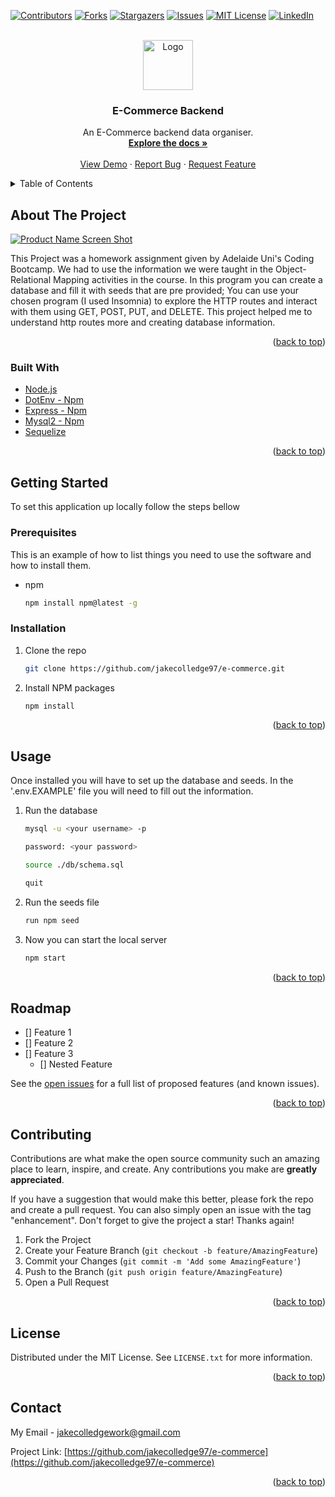 <div id="top"></div>
<!--
*** Thanks for checking out the Best-README-Template. If you have a suggestion
*** that would make this better, please fork the repo and create a pull request
*** or simply open an issue with the tag "enhancement".
*** Don't forget to give the project a star!
*** Thanks again! Now go create something AMAZING! :D
-->



<!-- PROJECT SHIELDS -->
<!--
*** I'm using markdown "reference style" links for readability.
*** Reference links are enclosed in brackets [ ] instead of parentheses ( ).
*** See the bottom of this document for the declaration of the reference variables
*** for contributors-url, forks-url, etc. This is an optional, concise syntax you may use.
*** https://www.markdownguide.org/basic-syntax/#reference-style-links
-->
[![Contributors][contributors-shield]][contributors-url]
[![Forks][forks-shield]][forks-url]
[![Stargazers][stars-shield]][stars-url]
[![Issues][issues-shield]][issues-url]
[![MIT License][license-shield]][license-url]
[![LinkedIn][linkedin-shield]][linkedin-url]



<!-- PROJECT LOGO -->
<br />
<div align="center">
  <a href="https://github.com/jakecolledge97/e-commerce">
    <img src="https://emojipedia-us.s3.dualstack.us-west-1.amazonaws.com/thumbs/240/apple/285/card-index-dividers_1f5c2-fe0f.png" alt="Logo" width="80" height="80">
  </a>

<h3 align="center">E-Commerce Backend</h3>

  <p align="center">
    An E-Commerce backend data organiser.
    <br />
    <a href="https://github.com/jakecolledge97/e-commerce"><strong>Explore the docs »</strong></a>
    <br />
    <br />
    <a href="https://github.com/jakecolledge97/e-commerce">View Demo</a>
    ·
    <a href="https://github.com/jakecolledge97/e-commerce/issues">Report Bug</a>
    ·
    <a href="https://github.com/jakecolledge97/e-commerce/issues">Request Feature</a>
  </p>
</div>



<!-- TABLE OF CONTENTS -->
<details>
  <summary>Table of Contents</summary>
  <ol>
    <li>
      <a href="#about-the-project">About The Project</a>
      <ul>
        <li><a href="#built-with">Built With</a></li>
      </ul>
    </li>
    <li>
      <a href="#getting-started">Getting Started</a>
      <ul>
        <li><a href="#prerequisites">Prerequisites</a></li>
        <li><a href="#installation">Installation</a></li>
      </ul>
    </li>
    <li><a href="#usage">Usage</a></li>
    <li><a href="#roadmap">Roadmap</a></li>
    <li><a href="#contributing">Contributing</a></li>
    <li><a href="#license">License</a></li>
    <li><a href="#contact">Contact</a></li>
    <li><a href="#acknowledgments">Acknowledgments</a></li>
  </ol>
</details>



<!-- ABOUT THE PROJECT -->
## About The Project

[![Product Name Screen Shot][product-screenshot]](https://example.com)

This Project was a homework assignment given by Adelaide Uni's Coding Bootcamp. We had to use the information we were taught in the Object-Relational Mapping activities in the course. In this program you can create a database and fill it with seeds that are pre provided; You can use your chosen program (I used Insomnia) to explore the HTTP routes and interact with them using GET, POST, PUT, and DELETE. This project helped me to understand http routes more and creating database information. 


<p align="right">(<a href="#top">back to top</a>)</p>



### Built With

* [Node.js](https://nodejs.org/en/)
* [DotEnv - Npm](https://www.npmjs.com/package/dotenv)
* [Express - Npm](https://www.npmjs.com/package/express)
* [Mysql2 - Npm](https://www.npmjs.com/package/mysql2)
* [Sequelize](https://sequelize.org/)

<p align="right">(<a href="#top">back to top</a>)</p>



<!-- GETTING STARTED -->
## Getting Started

To set this application up locally follow the steps bellow

### Prerequisites

This is an example of how to list things you need to use the software and how to install them.
* npm
  ```sh
  npm install npm@latest -g
  ```

### Installation

1. Clone the repo
   ```sh
   git clone https://github.com/jakecolledge97/e-commerce.git
   ```
2. Install NPM packages
   ```sh
   npm install
   ```

<p align="right">(<a href="#top">back to top</a>)</p>



<!-- USAGE EXAMPLES -->
## Usage

Once installed you will have to set up the database and seeds. In the '.env.EXAMPLE' file you will need to fill out the information.

1. Run the database
    ```sh
    mysql -u <your username> -p

    password: <your password>

    source ./db/schema.sql

    quit
    ```

2. Run the seeds file
    ```sh
    run npm seed
    ```

3. Now you can start the local server
    ```sh
    npm start
    ```

<p align="right">(<a href="#top">back to top</a>)</p>



<!-- ROADMAP -->
## Roadmap

- [] Feature 1
- [] Feature 2
- [] Feature 3
    - [] Nested Feature

See the [open issues](https://github.com/jakecolledge97/e-commerce/issues) for a full list of proposed features (and known issues).

<p align="right">(<a href="#top">back to top</a>)</p>



<!-- CONTRIBUTING -->
## Contributing

Contributions are what make the open source community such an amazing place to learn, inspire, and create. Any contributions you make are **greatly appreciated**.

If you have a suggestion that would make this better, please fork the repo and create a pull request. You can also simply open an issue with the tag "enhancement".
Don't forget to give the project a star! Thanks again!

1. Fork the Project
2. Create your Feature Branch (`git checkout -b feature/AmazingFeature`)
3. Commit your Changes (`git commit -m 'Add some AmazingFeature'`)
4. Push to the Branch (`git push origin feature/AmazingFeature`)
5. Open a Pull Request

<p align="right">(<a href="#top">back to top</a>)</p>



<!-- LICENSE -->
## License

Distributed under the MIT License. See `LICENSE.txt` for more information.

<p align="right">(<a href="#top">back to top</a>)</p>



<!-- CONTACT -->
## Contact

My Email - jakecolledgework@gmail.com

Project Link: [https://github.com/jakecolledge97/e-commerce](https://github.com/jakecolledge97/e-commerce)

<p align="right">(<a href="#top">back to top</a>)</p>


<!-- MARKDOWN LINKS & IMAGES -->
<!-- https://www.markdownguide.org/basic-syntax/#reference-style-links -->
[contributors-shield]: https://img.shields.io/github/contributors/jakecolledge97/e-commerce.svg?style=for-the-badge
[contributors-url]: https://github.com/jakecolledge97/e-commerce/graphs/contributors
[forks-shield]: https://img.shields.io/github/forks/jakecolledge97/e-commerce.svg?style=for-the-badge
[forks-url]: https://github.com/jakecolledge97/e-commerce/network/members
[stars-shield]: https://img.shields.io/github/stars/jakecolledge97/e-commerce.svg?style=for-the-badge
[stars-url]: https://github.com/jakecolledge97/e-commerce/stargazers
[issues-shield]: https://img.shields.io/github/issues/jakecolledge97/e-commerce.svg?style=for-the-badge
[issues-url]: https://github.com/jakecolledge97/e-commerce/issues
[license-shield]: https://img.shields.io/github/license/jakecolledge97/e-commerce.svg?style=for-the-badge
[license-url]: https://github.com/jakecolledge97/e-commerce/blob/master/LICENSE.txt
[linkedin-shield]: https://img.shields.io/badge/-LinkedIn-black.svg?style=for-the-badge&logo=linkedin&colorB=555
[linkedin-url]: https://linkedin.com/in/jake-colledge-462986223
[product-screenshot]: images/screenshot.png
